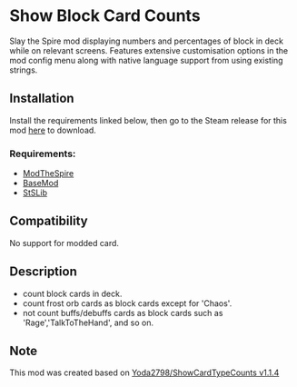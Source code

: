 # Show Block Card Counts
Slay the Spire mod displaying numbers and percentages of block in deck while on relevant screens. Features extensive customisation options in the mod config menu along with native language support from using existing strings.

## Installation
Install the requirements linked below, then go to the Steam release for this mod [here](https://steamcommunity.com/sharedfiles/filedetails/?id=2804318467) to download.

### Requirements:
* [ModTheSpire](https://steamcommunity.com/sharedfiles/filedetails/?id=1605060445&searchtext=)
* [BaseMod](https://steamcommunity.com/sharedfiles/filedetails/?id=1605833019&searchtext=)
* [StSLib](https://steamcommunity.com/sharedfiles/filedetails/?id=1609158507&searchtext=)

## Compatibility
No support for modded card.


## Description
* count block cards in deck.
* count frost orb cards as block cards except for 'Chaos'.
* not count buffs/debuffs cards as block cards such as 'Rage','TalkToTheHand', and so on.

## Note
This mod was created based on [Yoda2798/ShowCardTypeCounts v1.1.4](https://github.com/Yoda2798/ShowCardTypeCounts)
